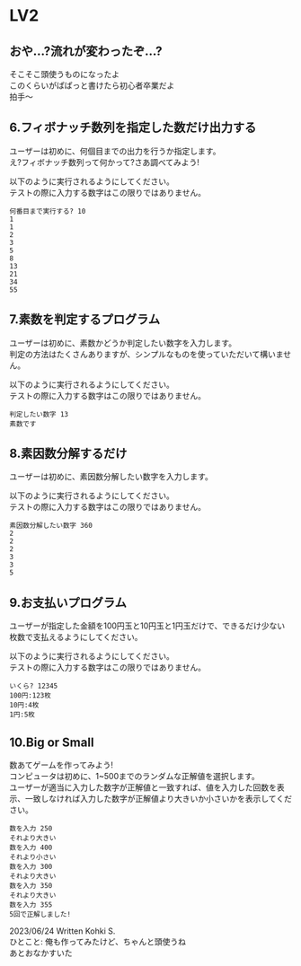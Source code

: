 # LV2
## おや...?流れが変わったぞ...?
そこそこ頭使うものになったよ  
このくらいがぱぱっと書けたら初心者卒業だよ  
拍手〜

## 6.フィボナッチ数列を指定した数だけ出力する
ユーザーは初めに、何個目までの出力を行うか指定します。  
え?フィボナッチ数列って何かって?さあ調べてみよう!  

以下のように実行されるようにしてください。  
テストの際に入力する数字はこの限りではありません。
```
何番目まで実行する? 10
1
1
2
3
5
8
13
21
34
55
```

## 7.素数を判定するプログラム
ユーザーは初めに、素数かどうか判定したい数字を入力します。  
判定の方法はたくさんありますが、シンプルなものを使っていただいて構いません。  

以下のように実行されるようにしてください。  
テストの際に入力する数字はこの限りではありません。  
```
判定したい数字 13
素数です
```

## 8.素因数分解するだけ
ユーザーは初めに、素因数分解したい数字を入力します。

以下のように実行されるようにしてください。  
テストの際に入力する数字はこの限りではありません。  
```
素因数分解したい数字 360
2
2
2
3
3
5
```

## 9.お支払いプログラム
ユーザーが指定した金額を100円玉と10円玉と1円玉だけで、できるだけ少ない枚数で支払えるようにしてください。

以下のように実行されるようにしてください。  
テストの際に入力する数字はこの限りではありません。  
```
いくら? 12345
100円:123枚
10円:4枚
1円:5枚
```

## 10.Big or Small
数あてゲームを作ってみよう!  
コンピュータは初めに、1~500までのランダムな正解値を選択します。  
ユーザーが適当に入力した数字が正解値と一致すれば、値を入力した回数を表示、一致しなければ入力した数字が正解値より大きいか小さいかを表示してください。  
```
数を入力 250
それより大きい
数を入力 400
それより小さい
数を入力 300
それより大きい
数を入力 350
それより大きい
数を入力 355
5回で正解しました!
```

2023/06/24 Written Kohki S.  
ひとこと: 俺も作ってみたけど、ちゃんと頭使うね  
あとおなかすいた